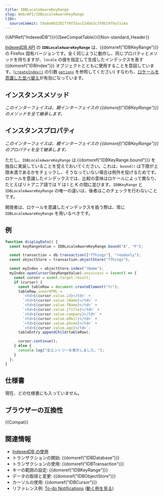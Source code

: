 ```yaml
---
title: IDBLocaleAwareKeyRange
slug: Web/API/IDBLocaleAwareKeyRange
l10n:
  sourceCommit: 59a0a003281f70f55ac524bb3c370b19f0a7a14a
---
```


{{APIRef("IndexedDB")}}{{SeeCompatTable}}{{Non-standard_Header}}

[IndexedDB API](/ja/docs/Web/API/IndexedDB_API) の **`IDBLocaleAwareKeyRange`** は、{{domxref("IDBKeyRange")}} の Firefox 固有バージョンです。全く同じように動作し、同じプロパティとメソッドを持ちますが、`locale` の値を指定して生成したインデックスを表す {{domxref("IDBIndex")}} オブジェクトとともに使用することを意図しています。([`createIndex()`](/ja/docs/Web/API/IDBObjectStore/createIndex) の引数 [`options`](/ja/docs/Web/API/IDBObjectStore/createIndex#options) を参照してください) すなわち、[ロケールを意識した並べ替え](/ja/docs/Web/API/IndexedDB_API/Using_IndexedDB#%E3%83%AD%E3%82%B1%E3%83%BC%E3%83%AB%E3%82%92%E6%84%8F%E8%AD%98%E3%81%97%E3%81%9F%E4%B8%A6%E3%81%B9%E6%9B%BF%E3%81%88)が有効になっています。

## インスタンスメソッド

_このインターフェイスは、親インターフェイスの {{domxref("IDBKeyRange")}} のメソッドを全て継承します。_

## インスタンスプロパティ

_このインターフェイスは、親インターフェイスの {{domxref("IDBKeyRange")}} のプロパティを全て継承します。_

ただし、`IDBLocaleAwareKeyRange` は {{domxref("IDBKeyRange.bound")}} を独自に実装していることを覚えておいてください。これは、`bound()` は下限が上限未満であるかをチェックし、そうなっていない場合は例外を投げるためです。ロケールを意識したインデックスでは、比較の意味はロケールによって異なり、たとえばリトアニア語では Y は I と K の間に並びます。`IDBKeyRange` と `IDBLocaleAwareKeyRange` の唯一の違いは、後者はこのチェックを行わないことです。

開発者は、ロケールを意識したインデックスを扱う際は、常に `IDBLocaleAwareKeyRange` を用いるべきです。

## 例

```js
function displayData() {
  const keyRangeValue = IDBLocaleAwareKeyRange.bound("A", "F");

  const transaction = db.transaction(["fThings"], "readonly");
  const objectStore = transaction.objectStore("fThings");

  const myIndex = objectStore.index("lName");
  myIndex.openCursor(keyRangeValue).onsuccess = (event) => {
    const cursor = event.target.result;
    if (cursor) {
      const tableRow = document.createElement("tr");
      tableRow.innerHTML =
        `<td>${cursor.value.id}</td>` +
        `<td>${cursor.value.lName}</td>` +
        `<td>${cursor.value.fName}</td>` +
        `<td>${cursor.value.jTitle}</td>` +
        `<td>${cursor.value.company}</td>` +
        `<td>${cursor.value.eMail}</td>` +
        `<td>${cursor.value.phone}</td>` +
        `<td>${cursor.value.age}</td>`;
      tableEntry.appendChild(tableRow);

      cursor.continue();
    } else {
      console.log("全エントリーを表示しました。");
    }
  };
}
```

## 仕様書

現在、どの仕様書にも入っていません。

## ブラウザーの互換性

{{Compat}}

## 関連情報

- [IndexedDB の使用](/ja/docs/Web/API/IndexedDB_API/Using_IndexedDB)
- トランザクションの開始: {{domxref("IDBDatabase")}}
- トランザクションの使用: {{domxref("IDBTransaction")}}
- キーの範囲の設定: {{domxref("IDBKeyRange")}}
- データの取得と変更: {{domxref("IDBObjectStore")}}
- カーソルの使用: {{domxref("IDBCursor")}}
- リファレンス例: [To-do Notifications](https://github.com/mdn/dom-examples/tree/main/to-do-notifications) ([動く例を見る](https://mdn.github.io/dom-examples/to-do-notifications/))
